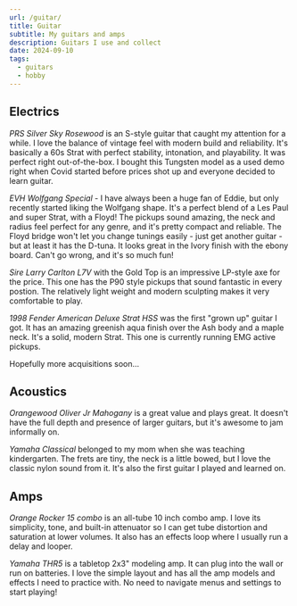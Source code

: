 ```yaml
---
url: /guitar/
title: Guitar
subtitle: My guitars and amps
description: Guitars I use and collect
date: 2024-09-10
tags:
  - guitars
  - hobby
---
```


<section>

## Electrics

_PRS Silver Sky Rosewood_ is an S-style guitar that caught my attention for a while. I love the balance of vintage feel with modern build and reliability. It's basically a 60s Strat with perfect stability, intonation, and playability. It was perfect right out-of-the-box. I bought this Tungsten model as a used demo right when Covid started before prices shot up and everyone decided to learn guitar.

_EVH Wolfgang Special_ - I have always been a huge fan of Eddie, but only recently started liking the Wolfgang shape. It's a perfect blend of a Les Paul and super Strat, with a Floyd! The pickups sound amazing, the neck and radius feel perfect for any genre, and it's pretty compact and reliable. The Floyd bridge won't let you change tunings easily - just get another guitar - but at least it has the D-tuna. It looks great in the Ivory finish with the ebony board. Can't go wrong, and it's so much fun!

_Sire Larry Carlton L7V_ with the Gold Top is an impressive LP-style axe for the price. This one has the P90 style pickups that sound fantastic in every postion. The relatively light weight and modern sculpting makes it very comfortable to play.

_1998 Fender American Deluxe Strat HSS_ was the first "grown up" guitar I got. It has an amazing greenish aqua finish over the Ash body and a maple neck. It's a solid, modern Strat. This one is currently running EMG active pickups.

Hopefully more acquisitions soon...

</section><section>

## Acoustics

_Orangewood Oliver Jr Mahogany_ is a great value and plays great. It doesn't have the full depth and presence of larger guitars, but it's awesome to jam informally on.

_Yamaha Classical_ belonged to my mom when she was teaching kindergarten. The frets are tiny, the neck is a little bowed, but I love the classic nylon sound from it. It's also the first guitar I played and learned on.

</section><section>

## Amps

_Orange Rocker 15 combo_ is an all-tube 10 inch combo amp. I love its simplicity, tone, and built-in attenuator so I can get tube distortion and saturation at lower volumes. It also has an effects loop where I usually run a delay and looper.

_Yamaha THR5_ is a tabletop 2x3" modeling amp. It can plug into the wall or run on batteries. I love the simple layout and has all the amp models and effects I need to practice with. No need to navigate menus and settings to start playing!

</section>
